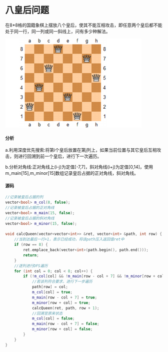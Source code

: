 # 八皇后问题


在8*8格的国籍象棋上摆放八个皇后，使其不能互相攻击，即任意两个皇后都不能处于同一行，同一列或同一斜线上，问有多少种解法。

![](../img/57.png)

#### 分析

a.利用深度优先搜索:将第i个皇后放置在第j列上，如果当前位置与其它皇后互相攻击，则进行回溯到前一个皇后，进行下一次遍历。

b.分析对角线:正对角线上(i-j)为定值[-7,7]，斜对角线(i+j)为定值[0,14]，使用m_main[15],m_minor[15]数组记录皇后占据的正对角线，斜对角线。

#### 源码

```cpp
//记录被皇后占据的列
vector<bool> m_col(8, false);
//记录被皇后占据的正对角线
vector<bool> m_main(15, false);
//记录被皇后占据的斜对角线
vector<bool> m_minor(15, false);

void calcQueen(vector<vector<int>> &ret, vector<int> &path, int row) {
    //当到达最后一行+1，表示已经成功，将该path压入返回值ret中
    if (row == 8) {
        ret.emplace_back(vector<int>(path.begin(), path.end()));
        return;
    }
    //逐列进行DFS遍历
    for (int col = 0; col < 8; col++) {
        if (!m_col[col] && !m_main[row - col + 7] && !m_minor[row + col]) {
            //若该列符合要求，进行下一步遍历
            path[row] = col;
            m_col[col] = true;
            m_main[row - col + 7] = true;
            m_minor[row + col] = true;
            calcQueen(ret, path, row + 1);
            //回溯至原来状态
            m_col[col] = false;
            m_main[row - col + 7] = false;
            m_minor[row + col] = false;
        }
    }
}
```
